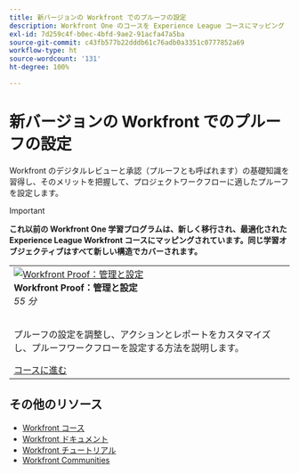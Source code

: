 ```yaml
---
title: 新バージョンの Workfront でのプルーフの設定
description: Workfront One のコースを Experience League コースにマッピング
exl-id: 7d259c4f-b0ec-4bfd-9ae2-91acfa47a5ba
source-git-commit: c43fb577b22dddb61c76adb0a3351c0777852a69
workflow-type: ht
source-wordcount: '131'
ht-degree: 100%

---
```


# 新バージョンの Workfront でのプルーフの設定

Workfront のデジタルレビューと承認（プルーフとも呼ばれます）の基礎知識を習得し、そのメリットを把握して、プロジェクトワークフローに適したプルーフを設定します。

>[!IMPORTANT]
>
>**これ以前の Workfront One 学習プログラムは、新しく移行され、最適化された Experience League Workfront コースにマッピングされています。同じ学習オブジェクティブはすべて新しい構造でカバーされます。**

<table>
  <tr>
   <td>
      <a href="https://experienceleague.adobe.com/?recommended=Workfront-A-1-2022.3.proof">
      <img alt="Workfront Proof：管理と設定" src="https://cdn.experienceleague.adobe.com/thumb/workfront-proof-administration-and-setup.png"/>
      </a>
      <div>
         <strong>Workfront Proof：管理と設定</strong></a>
 <br/><em>55 分</em>
      </div>
      <p>
        <br/>
 プルーフの設定を調整し、アクションとレポートをカスタマイズし、プルーフワークフローを設定する方法を説明します。
      </p>
      <a  rel="noreferrer" target="_blank" href="https://experienceleague.adobe.com/?recommended=Workfront-A-1-2022.3.proof" class="spectrum-Button spectrum-Button--primary spectrum-Button--sizeM">
 <span class="spectrum-Button-label has-no-wrap has-text-weight-bold">コースに進む</span>
 </a>
   </td>   
  </tr>

</table>

## その他のリソース

* [Workfront コース](https://experienceleague.adobe.com/?lang=ja&amp;Solution=Workfront#courses)
* [Workfront ドキュメント](https://experienceleague.adobe.com/docs/workfront.html?lang=ja)
* [Workfront チュートリアル](https://experienceleague.adobe.com/docs/workfront-learn/tutorials-workfront/home.html?lang=ja)
* [Workfront Communities](https://experienceleaguecommunities.adobe.com/t5/workfront/ct-p/workfront?profile.language=ja)
